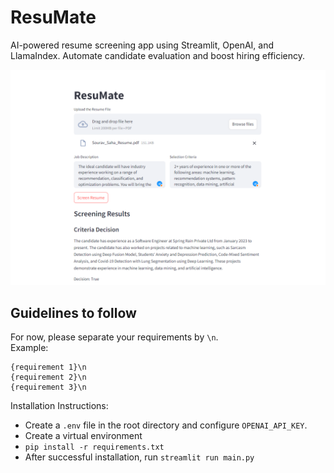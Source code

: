 # ResuMate

AI-powered resume screening app using Streamlit, OpenAI, and LlamaIndex. Automate candidate evaluation and boost hiring efficiency.

![ResuMate Homepage](./images//resumate_home.png)

## Guidelines to follow

For now, please separate your requirements by `\n`.<br>
Example:

```
{requirement 1}\n
{requirement 2}\n
{requirement 3}\n
```

Installation Instructions:

- Create a `.env` file in the root directory and configure `OPENAI_API_KEY`.
- Create a virtual environment
- `pip install -r requirements.txt`
- After successful installation, run `streamlit run main.py`
